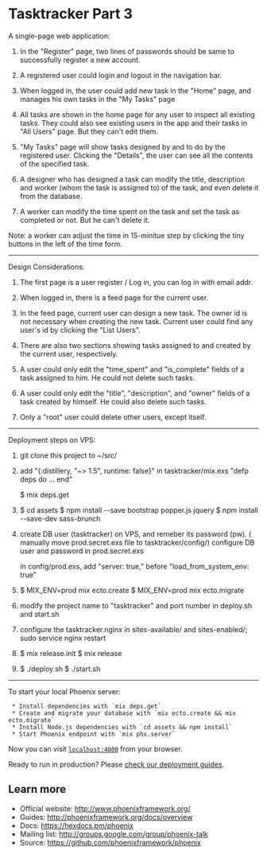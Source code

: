# Tasktracker Part 3

A single-page web application:

1. In the "Register" page, two lines of passwords should be same to successfully register a new account.

2. A registered user could login and logout in the navigation bar.

3. When logged in, the user could add new task in the "Home" page, and manages his own tasks in the "My Tasks" page

4. All tasks are shown in the home page for any user to inspect all existing tasks. They could also see existing users in the app and their tasks in "All Users" page. But they can't edit them.

5. "My Tasks" page will show tasks designed by and to do by the registered user. Clicking the "Details", the user can see all the contents of the specified task. 

6. A designer who has designed a task can modify the title, description and worker (whom the task is assigned to) of the task, and even delete it from the database.

7. A worker can modify the time spent on the task and set the task as completed or not. But he can't delete it.

Note: a worker can adjust the time in 15-minitue step by clicking the tiny buttons in the left of the time form.

--------------------------------------------------------------------------------

Design Considerations:

1. The first page is a user register / Log in, you can log in with email addr.

2. When logged in, there is a feed page for the current user.

3. In the feed page, current user can design a new task. The owner id is not
   necessary when creating the new task. Current user could find any user's
   id by clicking the "List Users".

4. There are also two sections showing tasks assigned to and created by the
   current user, respectively.

5. A user could only edit the "time_spent" and "is_complete" fields of a task
   assigned to him. He could not delete such tasks.

6. A user could only edit the "title", "description", and "owner" fields of a
   task created by himself. He could also delete such tasks.

7. Only a "root" user could delete other users, except itself.

--------------------------------------------------------------------------------

Deployment steps on VPS:

1. git clone this project to ~/src/

2. add "{:distillery, "~> 1.5", runtime: false}"
   in tasktracker/mix.exs "defp deps do ... end"

   $ mix deps.get

3. $ cd assets
   $ npm install --save bootstrap popper.js jquery
   $ npm install --save-dev sass-brunch

4. create DB user (tasktracker) on VPS, and remeber its password (pw).
   ( manually move prod.secret.exs file to tasktracker/config/)
   configure DB user and password in prod.secret.exs

   in config/prod.exs, add "server: true," before "load_from_system_env: true"

5. $ MIX_ENV=prod mix ecto.create
   $ MIX_ENV=prod mix ecto.migrate

6. modify the project name to "tasktracker" and port number in deploy.sh
   and start.sh

7. configure the tasktracker.nginx in sites-available/ and sites-enabled/;
   sudo service nginx restart

8. $ mix release.init
   $ mix release

9. $ ./deploy.sh
   $ ./start.sh

--------------------------------------------------------------------------------

   To start your local Phoenix server:

     * Install dependencies with `mix deps.get`
     * Create and migrate your database with `mix ecto.create && mix ecto.migrate`
     * Install Node.js dependencies with `cd assets && npm install`
     * Start Phoenix endpoint with `mix phx.server`

   Now you can visit [`localhost:4000`](http://localhost:4000) from your browser.

   Ready to run in production? Please [check our deployment guides](http://www.phoenixframework.org/docs/deployment).

## Learn more

  * Official website: http://www.phoenixframework.org/
  * Guides: http://phoenixframework.org/docs/overview
  * Docs: https://hexdocs.pm/phoenix
  * Mailing list: http://groups.google.com/group/phoenix-talk
  * Source: https://github.com/phoenixframework/phoenix
